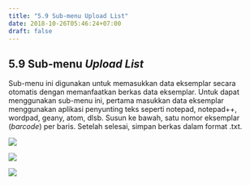 ```yaml
---
title: "5.9 Sub-menu Upload List"
date: 2018-10-26T05:46:24+07:00
draft: false
---
```


## 5.9 Sub-menu _Upload List_

Sub-menu ini digunakan untuk memasukkan data eksemplar secara otomatis dengan memanfaatkan berkas data eksemplar. Untuk dapat menggunakan sub-menu ini, pertama masukkan data eksemplar menggunakan aplikasi penyunting teks seperti notepad, notepad++, wordpad, geany, atom, dlsb. Susun ke bawah, satu nomor eksemplar (_barcode_) per baris. Setelah selesai, simpan berkas dalam format .txt.

![](/assets/stoke_take_10.png)

![](/assets/stoke_take_11.png)

![](/assets/stoke_take_12.png)